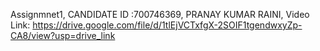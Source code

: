 
Assignmnet1, CANDIDATE ID :700746369, PRANAY KUMAR RAINI, Video
Link: https://drive.google.com/file/d/1tlEjVCTxfgX-2SOIF1tgendwxyZp-CA8/view?usp=drive_link

